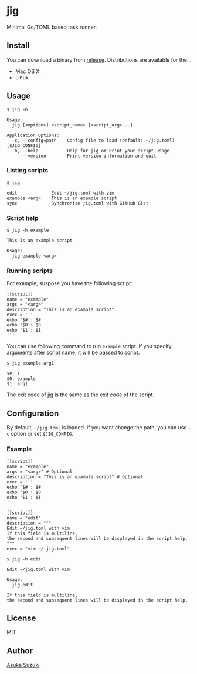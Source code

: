 # jig

Minimal Go/TOML based task runner.

## Install

You can download a binary from [release](https://github.com/tanksuzuki/jig/releases).
Distributions are available for the...

* Mac OS X
* Linux

## Usage

```
$ jig -h

Usage:
  jig [<option>] <script_name> [<script_arg>...]

Application Options:
  -c, --config=path    Config file to load (default: ~/jig.toml) [$JIG_CONFIG]
  -h, --help           Help for jig or Print your script usage
      --version        Print version information and quit
```

### Listing scripts

```
$ jig

edit             Edit ~/jig.toml with vim
example <arg>    This is an example script
sync             Synchronize jig.toml with GitHub Gist
```

### Script help

```
$ jig -h example

This is an example script

Usage:
  jig example <arg>
```

### Running scripts

For example, suspose you have the following script:

```
[[script]]
name = "example"
args = "<arg>"
description = "This is an example script"
exec = '''
echo '$#': $#
echo '$0': $0
echo '$1': $1
'''
```

You can use following command to run `example` script.
If you specify arguments after script name, it will be passed to script.

```
$ jig example arg1

$#: 1
$0: example
$1: arg1
```

The exit code of jig is the same as the exit code of the script.

## Configuration

By default, `~/jig.toml` is loaded.
If you want change the path, you can use `-c` option or set `$JIG_CONFIG`.

### Example

```
[[script]]
name = "example"
args = "<arg>" # Optional
description = "This is an example script" # Optional
exec = '''
echo '$#': $#
echo '$0': $0
echo '$1': $1
'''

[[script]]
name = "edit"
description = """
Edit ~/jig.toml with vim
If this field is multiline,
the second and subsequent lines will be displayed in the script help.
"""
exec = "vim ~/.jig.toml"
```

```
$ jig -h edit

Edit ~/jig.toml with vim

Usage:
  jig edit

If this field is multiline,
the second and subsequent lines will be displayed in the script help.
```

## License

MIT

## Author

[Asuka Suzuki](https://github.com/tanksuzuki)
